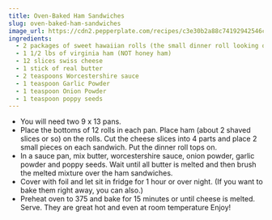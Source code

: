 ```yaml
---
title: Oven-Baked Ham Sandwiches
slug: oven-baked-ham-sandwiches
image_url: https://cdn2.pepperplate.com/recipes/c3e30b2a88c74192942546c7fbd4f51f.jpg
ingredients:
  - 2 packages of sweet hawaiian rolls (the small dinner roll looking ones)
  - 1 1/2 lbs of virginia ham (NOT honey ham)
  - 12 slices swiss cheese
  - 1 stick of real butter
  - 2 teaspoons Worcestershire sauce
  - 1 teaspoon Garlic Powder
  - 1 teaspoon Onion Powder
  - 1 teaspoon poppy seeds
---
```


* You will need two 9 x 13 pans.
* Place the bottoms of 12 rolls in each pan. Place ham (about 2 shaved slices or so) on the rolls. Cut the cheese slices into 4 parts and place 2 small pieces on each sandwich. Put the dinner roll tops on.
* In a sauce pan, mix butter, worcestershire sauce, onion powder, garlic powder and poppy seeds. Wait until all butter is melted and then brush the melted mixture over the ham sandwiches.
* Cover with foil and let sit in fridge for 1 hour or over night. (If you want to bake them right away, you can also.)
* Preheat oven to 375 and bake for 15 minutes or until cheese is melted. Serve. They are great hot and even at room temperature Enjoy!
